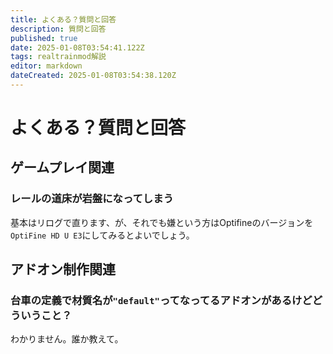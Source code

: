 ```yaml
---
title: よくある？質問と回答
description: 質問と回答
published: true
date: 2025-01-08T03:54:41.122Z
tags: realtrainmod解説
editor: markdown
dateCreated: 2025-01-08T03:54:38.120Z
---
```


# よくある？質問と回答

## ゲームプレイ関連

### レールの道床が岩盤になってしまう
基本はリログで直ります、が、それでも嫌という方はOptifineのバージョンを`OptiFine HD U E3`にしてみるとよいでしょう。

## アドオン制作関連

### 台車の定義で材質名が`"default"`ってなってるアドオンがあるけどどういうこと？
わかりません。誰か教えて。
